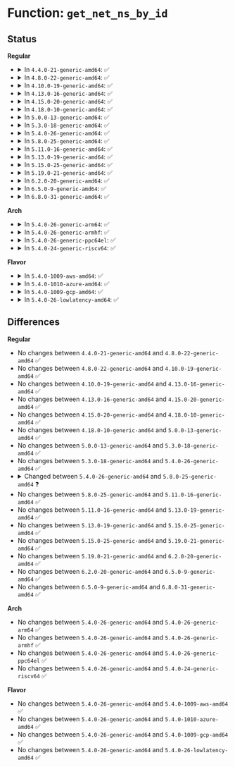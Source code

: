 # Function: <code>get_net_ns_by_id</code>

## Status
<b>Regular</b>
<ul>
<li>
<details>
<summary>In <code>4.4.0-21-generic-amd64</code>: ✅</summary>

```c
struct net * get_net_ns_by_id(struct net * net, int id)
```

```json
{
  "name": "get_net_ns_by_id",
  "collision_type": "Unique Global",
  "inline_type": "No",
  "funcs": [
    {
      "addr": 18446744071586253648,
      "name": "get_net_ns_by_id",
      "external": true,
      "loc": "net/core/net_namespace.c:250",
      "file": "net/core/net_namespace.c",
      "inline": "seen, unknown",
      "caller_inline": [],
      "caller_func": [
        "net/core/rtnetlink.c:rtnl_newlink"
      ]
    }
  ],
  "symbols": [
    {
      "addr": 18446744071586253648,
      "name": "get_net_ns_by_id",
      "section": ".text",
      "bind": "STB_GLOBAL",
      "size": 121
    }
  ]
}
```
</details>
</li>
<li>
<details>
<summary>In <code>4.8.0-22-generic-amd64</code>: ✅</summary>

```c
struct net * get_net_ns_by_id(struct net * net, int id)
```

```json
{
  "name": "get_net_ns_by_id",
  "collision_type": "Unique Global",
  "inline_type": "No",
  "funcs": [
    {
      "addr": 18446744071586677888,
      "name": "get_net_ns_by_id",
      "external": true,
      "loc": "net/core/net_namespace.c:250",
      "file": "net/core/net_namespace.c",
      "inline": "seen, unknown",
      "caller_inline": [],
      "caller_func": [
        "net/core/rtnetlink.c:rtnl_newlink"
      ]
    }
  ],
  "symbols": [
    {
      "addr": 18446744071586677888,
      "name": "get_net_ns_by_id",
      "section": ".text",
      "bind": "STB_GLOBAL",
      "size": 121
    }
  ]
}
```
</details>
</li>
<li>
<details>
<summary>In <code>4.10.0-19-generic-amd64</code>: ✅</summary>

```c
struct net * get_net_ns_by_id(struct net * net, int id)
```

```json
{
  "name": "get_net_ns_by_id",
  "collision_type": "Unique Global",
  "inline_type": "No",
  "funcs": [
    {
      "addr": 18446744071586862256,
      "name": "get_net_ns_by_id",
      "external": true,
      "loc": "net/core/net_namespace.c:255",
      "file": "net/core/net_namespace.c",
      "inline": "seen, unknown",
      "caller_inline": [],
      "caller_func": [
        "net/core/rtnetlink.c:rtnl_newlink"
      ]
    }
  ],
  "symbols": [
    {
      "addr": 18446744071586862256,
      "name": "get_net_ns_by_id",
      "section": ".text",
      "bind": "STB_GLOBAL",
      "size": 112
    }
  ]
}
```
</details>
</li>
<li>
<details>
<summary>In <code>4.13.0-16-generic-amd64</code>: ✅</summary>

```c
struct net * get_net_ns_by_id(struct net * net, int id)
```

```json
{
  "name": "get_net_ns_by_id",
  "collision_type": "Unique Global",
  "inline_type": "No",
  "funcs": [
    {
      "addr": 18446744071586985760,
      "name": "get_net_ns_by_id",
      "external": true,
      "loc": "net/core/net_namespace.c:258",
      "file": "net/core/net_namespace.c",
      "inline": "seen, unknown",
      "caller_inline": [],
      "caller_func": [
        "net/core/rtnetlink.c:rtnl_newlink"
      ]
    }
  ],
  "symbols": [
    {
      "addr": 18446744071586985760,
      "name": "get_net_ns_by_id",
      "section": ".text",
      "bind": "STB_GLOBAL",
      "size": 90
    }
  ]
}
```
</details>
</li>
<li>
<details>
<summary>In <code>4.15.0-20-generic-amd64</code>: ✅</summary>

```c
struct net * get_net_ns_by_id(struct net * net, int id)
```

```json
{
  "name": "get_net_ns_by_id",
  "collision_type": "Unique Global",
  "inline_type": "No",
  "funcs": [
    {
      "addr": 18446744071587484096,
      "name": "get_net_ns_by_id",
      "external": true,
      "loc": "net/core/net_namespace.c:259",
      "file": "net/core/net_namespace.c",
      "inline": "seen, unknown",
      "caller_inline": [],
      "caller_func": [
        "net/core/rtnetlink.c:rtnl_newlink",
        "net/core/rtnetlink.c:get_target_net"
      ]
    }
  ],
  "symbols": [
    {
      "addr": 18446744071587484096,
      "name": "get_net_ns_by_id",
      "section": ".text",
      "bind": "STB_GLOBAL",
      "size": 126
    }
  ]
}
```
</details>
</li>
<li>
<details>
<summary>In <code>4.18.0-10-generic-amd64</code>: ✅</summary>

```c
struct net * get_net_ns_by_id(struct net * net, int id)
```

```json
{
  "name": "get_net_ns_by_id",
  "collision_type": "Unique Global",
  "inline_type": "No",
  "funcs": [
    {
      "addr": 18446744071587789424,
      "name": "get_net_ns_by_id",
      "external": true,
      "loc": "net/core/net_namespace.c:279",
      "file": "net/core/net_namespace.c",
      "inline": "seen, unknown",
      "caller_inline": [],
      "caller_func": [
        "net/core/rtnetlink.c:rtnl_newlink",
        "net/core/rtnetlink.c:get_target_net"
      ]
    }
  ],
  "symbols": [
    {
      "addr": 18446744071587789424,
      "name": "get_net_ns_by_id",
      "section": ".text",
      "bind": "STB_GLOBAL",
      "size": 125
    }
  ]
}
```
</details>
</li>
<li>
<details>
<summary>In <code>5.0.0-13-generic-amd64</code>: ✅</summary>

```c
struct net * get_net_ns_by_id(struct net * net, int id)
```

```json
{
  "name": "get_net_ns_by_id",
  "collision_type": "Unique Global",
  "inline_type": "No",
  "funcs": [
    {
      "addr": 18446744071587922656,
      "name": "get_net_ns_by_id",
      "external": true,
      "loc": "net/core/net_namespace.c:279",
      "file": "net/core/net_namespace.c",
      "inline": "seen, unknown",
      "caller_inline": [],
      "caller_func": [
        "net/core/net_namespace.c:rtnl_net_getid",
        "net/core/rtnetlink.c:__rtnl_newlink",
        "net/core/rtnetlink.c:rtnl_get_net_ns_capable",
        "net/core/filter.c:__bpf_sk_lookup"
      ]
    }
  ],
  "symbols": [
    {
      "addr": 18446744071587922656,
      "name": "get_net_ns_by_id",
      "section": ".text",
      "bind": "STB_GLOBAL",
      "size": 125
    }
  ]
}
```
</details>
</li>
<li>
<details>
<summary>In <code>5.3.0-18-generic-amd64</code>: ✅</summary>

```c
struct net * get_net_ns_by_id(struct net * net, int id)
```

```json
{
  "name": "get_net_ns_by_id",
  "collision_type": "Unique Global",
  "inline_type": "No",
  "funcs": [
    {
      "addr": 18446744071588231264,
      "name": "get_net_ns_by_id",
      "external": true,
      "loc": "net/core/net_namespace.c:298",
      "file": "net/core/net_namespace.c",
      "inline": "seen, unknown",
      "caller_inline": [],
      "caller_func": [
        "net/core/net_namespace.c:rtnl_net_getid",
        "net/core/rtnetlink.c:__rtnl_newlink",
        "net/core/rtnetlink.c:rtnl_get_net_ns_capable",
        "net/core/filter.c:__bpf_skc_lookup"
      ]
    }
  ],
  "symbols": [
    {
      "addr": 18446744071588231264,
      "name": "get_net_ns_by_id",
      "section": ".text",
      "bind": "STB_GLOBAL",
      "size": 91
    }
  ]
}
```
</details>
</li>
<li>
<details>
<summary>In <code>5.4.0-26-generic-amd64</code>: ✅</summary>

```c
struct net * get_net_ns_by_id(struct net * net, int id)
```

```json
{
  "name": "get_net_ns_by_id",
  "collision_type": "Unique Global",
  "inline_type": "No",
  "funcs": [
    {
      "addr": 18446744071588435984,
      "name": "get_net_ns_by_id",
      "external": true,
      "loc": "net/core/net_namespace.c:299",
      "file": "net/core/net_namespace.c",
      "inline": "seen, unknown",
      "caller_inline": [],
      "caller_func": [
        "net/core/net_namespace.c:rtnl_net_getid",
        "net/core/rtnetlink.c:__rtnl_newlink",
        "net/core/rtnetlink.c:rtnl_get_net_ns_capable",
        "net/core/filter.c:__bpf_skc_lookup"
      ]
    }
  ],
  "symbols": [
    {
      "addr": 18446744071588435984,
      "name": "get_net_ns_by_id",
      "section": ".text",
      "bind": "STB_GLOBAL",
      "size": 91
    }
  ]
}
```
</details>
</li>
<li>
<details>
<summary>In <code>5.8.0-25-generic-amd64</code>: ✅</summary>

```c
struct net * get_net_ns_by_id(const struct net * net, int id)
```

```json
{
  "name": "get_net_ns_by_id",
  "collision_type": "Unique Global",
  "inline_type": "No",
  "funcs": [
    {
      "addr": 18446744071589304720,
      "name": "get_net_ns_by_id",
      "external": true,
      "loc": "net/core/net_namespace.c:305",
      "file": "net/core/net_namespace.c",
      "inline": "seen, unknown",
      "caller_inline": [],
      "caller_func": [
        "net/core/net_namespace.c:rtnl_net_getid",
        "net/core/rtnetlink.c:__rtnl_newlink",
        "net/core/rtnetlink.c:rtnl_get_net_ns_capable",
        "net/core/filter.c:__bpf_skc_lookup",
        "net/core/devlink.c:devlink_netns_get"
      ]
    }
  ],
  "symbols": [
    {
      "addr": 18446744071589304720,
      "name": "get_net_ns_by_id",
      "section": ".text",
      "bind": "STB_GLOBAL",
      "size": 95
    }
  ]
}
```
</details>
</li>
<li>
<details>
<summary>In <code>5.11.0-16-generic-amd64</code>: ✅</summary>

```c
struct net * get_net_ns_by_id(const struct net * net, int id)
```

```json
{
  "name": "get_net_ns_by_id",
  "collision_type": "Unique Global",
  "inline_type": "No",
  "funcs": [
    {
      "addr": 18446744071589303504,
      "name": "get_net_ns_by_id",
      "external": true,
      "loc": "net/core/net_namespace.c:306",
      "file": "net/core/net_namespace.c",
      "inline": "seen, unknown",
      "caller_inline": [],
      "caller_func": [
        "net/core/net_namespace.c:rtnl_net_getid",
        "net/core/rtnetlink.c:__rtnl_newlink",
        "net/core/rtnetlink.c:rtnl_get_net_ns_capable",
        "net/core/filter.c:__bpf_skc_lookup",
        "net/core/devlink.c:devlink_netns_get"
      ]
    }
  ],
  "symbols": [
    {
      "addr": 18446744071589303504,
      "name": "get_net_ns_by_id",
      "section": ".text",
      "bind": "STB_GLOBAL",
      "size": 106
    }
  ]
}
```
</details>
</li>
<li>
<details>
<summary>In <code>5.13.0-19-generic-amd64</code>: ✅</summary>

```c
struct net * get_net_ns_by_id(const struct net * net, int id)
```

```json
{
  "name": "get_net_ns_by_id",
  "collision_type": "Unique Global",
  "inline_type": "No",
  "funcs": [
    {
      "addr": 18446744071589197360,
      "name": "get_net_ns_by_id",
      "external": true,
      "loc": "net/core/net_namespace.c:294",
      "file": "net/core/net_namespace.c",
      "inline": "seen, unknown",
      "caller_inline": [],
      "caller_func": [
        "net/core/net_namespace.c:rtnl_net_getid",
        "net/core/rtnetlink.c:__rtnl_newlink",
        "net/core/rtnetlink.c:rtnl_get_net_ns_capable",
        "net/core/filter.c:__bpf_skc_lookup",
        "net/core/devlink.c:devlink_nl_cmd_reload"
      ]
    }
  ],
  "symbols": [
    {
      "addr": 18446744071589197360,
      "name": "get_net_ns_by_id",
      "section": ".text",
      "bind": "STB_GLOBAL",
      "size": 102
    }
  ]
}
```
</details>
</li>
<li>
<details>
<summary>In <code>5.15.0-25-generic-amd64</code>: ✅</summary>

```c
struct net * get_net_ns_by_id(const struct net * net, int id)
```

```json
{
  "name": "get_net_ns_by_id",
  "collision_type": "Unique Global",
  "inline_type": "No",
  "funcs": [
    {
      "addr": 18446744071589919248,
      "name": "get_net_ns_by_id",
      "external": true,
      "loc": "net/core/net_namespace.c:289",
      "file": "net/core/net_namespace.c",
      "inline": "seen, unknown",
      "caller_inline": [],
      "caller_func": [
        "net/core/net_namespace.c:rtnl_net_getid",
        "net/core/rtnetlink.c:__rtnl_newlink",
        "net/core/rtnetlink.c:rtnl_get_net_ns_capable",
        "net/core/filter.c:__bpf_skc_lookup",
        "net/core/devlink.c:devlink_nl_cmd_reload"
      ]
    }
  ],
  "symbols": [
    {
      "addr": 18446744071589919248,
      "name": "get_net_ns_by_id",
      "section": ".text",
      "bind": "STB_GLOBAL",
      "size": 102
    }
  ]
}
```
</details>
</li>
<li>
<details>
<summary>In <code>5.19.0-21-generic-amd64</code>: ✅</summary>

```c
struct net * get_net_ns_by_id(const struct net * net, int id)
```

```json
{
  "name": "get_net_ns_by_id",
  "collision_type": "Unique Global",
  "inline_type": "No",
  "funcs": [
    {
      "addr": 18446744071591443712,
      "name": "get_net_ns_by_id",
      "external": true,
      "loc": "net/core/net_namespace.c:283",
      "file": "net/core/net_namespace.c",
      "inline": "seen, unknown",
      "caller_inline": [],
      "caller_func": [
        "net/core/net_namespace.c:rtnl_net_getid",
        "net/core/rtnetlink.c:rtnl_newlink_create",
        "net/core/rtnetlink.c:rtnl_get_net_ns_capable",
        "net/core/filter.c:__bpf_skc_lookup",
        "net/core/devlink.c:devlink_nl_cmd_reload"
      ]
    }
  ],
  "symbols": [
    {
      "addr": 18446744071591443712,
      "name": "get_net_ns_by_id",
      "section": ".text",
      "bind": "STB_GLOBAL",
      "size": 131
    }
  ]
}
```
</details>
</li>
<li>
<details>
<summary>In <code>6.2.0-20-generic-amd64</code>: ✅</summary>

```c
struct net * get_net_ns_by_id(const struct net * net, int id)
```

```json
{
  "name": "get_net_ns_by_id",
  "collision_type": "Unique Global",
  "inline_type": "No",
  "funcs": [
    {
      "addr": 18446744071593210832,
      "name": "get_net_ns_by_id",
      "external": true,
      "loc": "net/core/net_namespace.c:290",
      "file": "net/core/net_namespace.c",
      "inline": "seen, unknown",
      "caller_inline": [],
      "caller_func": [
        "net/core/net_namespace.c:rtnl_net_getid",
        "net/core/rtnetlink.c:rtnl_newlink_create",
        "net/core/rtnetlink.c:rtnl_get_net_ns_capable",
        "net/core/filter.c:__bpf_skc_lookup",
        "net/core/devlink.c:devlink_nl_cmd_reload"
      ]
    }
  ],
  "symbols": [
    {
      "addr": 18446744071593210832,
      "name": "get_net_ns_by_id",
      "section": ".text",
      "bind": "STB_GLOBAL",
      "size": 131
    }
  ]
}
```
</details>
</li>
<li>
<details>
<summary>In <code>6.5.0-9-generic-amd64</code>: ✅</summary>

```c
struct net * get_net_ns_by_id(const struct net * net, int id)
```

```json
{
  "name": "get_net_ns_by_id",
  "collision_type": "Unique Global",
  "inline_type": "No",
  "funcs": [
    {
      "addr": 18446744071593671312,
      "name": "get_net_ns_by_id",
      "external": true,
      "loc": "net/core/net_namespace.c:291",
      "file": "net/core/net_namespace.c",
      "inline": "seen, unknown",
      "caller_inline": [],
      "caller_func": [
        "net/core/net_namespace.c:rtnl_net_getid",
        "net/core/rtnetlink.c:rtnl_newlink_create",
        "net/core/rtnetlink.c:rtnl_get_net_ns_capable",
        "net/core/filter.c:__bpf_skc_lookup",
        "net/devlink/dev.c:devlink_nl_cmd_reload"
      ]
    }
  ],
  "symbols": [
    {
      "addr": 18446744071593671312,
      "name": "get_net_ns_by_id",
      "section": ".text",
      "bind": "STB_GLOBAL",
      "size": 127
    }
  ]
}
```
</details>
</li>
<li>
<details>
<summary>In <code>6.8.0-31-generic-amd64</code>: ✅</summary>

```c
struct net * get_net_ns_by_id(const struct net * net, int id)
```

```json
{
  "name": "get_net_ns_by_id",
  "collision_type": "Unique Global",
  "inline_type": "No",
  "funcs": [
    {
      "addr": 18446744071594449392,
      "name": "get_net_ns_by_id",
      "external": true,
      "loc": "net/core/net_namespace.c:291",
      "file": "net/core/net_namespace.c",
      "inline": "seen, unknown",
      "caller_inline": [],
      "caller_func": [
        "net/core/net_namespace.c:rtnl_net_getid",
        "net/core/rtnetlink.c:rtnl_newlink_create",
        "net/core/rtnetlink.c:rtnl_get_net_ns_capable",
        "net/core/filter.c:__bpf_skc_lookup",
        "net/xfrm/xfrm_state_bpf.c:bpf_xdp_get_xfrm_state",
        "net/devlink/dev.c:devlink_nl_reload_doit"
      ]
    }
  ],
  "symbols": [
    {
      "addr": 18446744071594449392,
      "name": "get_net_ns_by_id",
      "section": ".text",
      "bind": "STB_GLOBAL",
      "size": 127
    }
  ]
}
```
</details>
</li>
</ul>
<b>Arch</b>
<ul>
<li>
<details>
<summary>In <code>5.4.0-26-generic-arm64</code>: ✅</summary>

```c
struct net * get_net_ns_by_id(struct net * net, int id)
```

```json
{
  "name": "get_net_ns_by_id",
  "collision_type": "Unique Global",
  "inline_type": "No",
  "funcs": [
    {
      "addr": 18446603336501959568,
      "name": "get_net_ns_by_id",
      "external": true,
      "loc": "net/core/net_namespace.c:299",
      "file": "net/core/net_namespace.c",
      "inline": "seen, unknown",
      "caller_inline": [],
      "caller_func": [
        "net/core/net_namespace.c:rtnl_net_getid",
        "net/core/rtnetlink.c:__rtnl_newlink",
        "net/core/rtnetlink.c:rtnl_get_net_ns_capable",
        "net/core/filter.c:__bpf_skc_lookup"
      ]
    }
  ],
  "symbols": [
    {
      "addr": 18446603336501959568,
      "name": "get_net_ns_by_id",
      "section": ".text",
      "bind": "STB_GLOBAL",
      "size": 112
    }
  ]
}
```
</details>
</li>
<li>
<details>
<summary>In <code>5.4.0-26-generic-armhf</code>: ✅</summary>

```c
struct net * get_net_ns_by_id(struct net * net, int id)
```

```json
{
  "name": "get_net_ns_by_id",
  "collision_type": "Unique Global",
  "inline_type": "No",
  "funcs": [
    {
      "addr": 3234713744,
      "name": "get_net_ns_by_id",
      "external": true,
      "loc": "net/core/net_namespace.c:299",
      "file": "net/core/net_namespace.c",
      "inline": "seen, unknown",
      "caller_inline": [],
      "caller_func": [
        "net/core/net_namespace.c:rtnl_net_getid",
        "net/core/rtnetlink.c:__rtnl_newlink",
        "net/core/rtnetlink.c:rtnl_get_net_ns_capable",
        "net/core/filter.c:__bpf_skc_lookup"
      ]
    }
  ],
  "symbols": [
    {
      "addr": 3234713744,
      "name": "get_net_ns_by_id",
      "section": ".text",
      "bind": "STB_GLOBAL",
      "size": 80
    }
  ]
}
```
</details>
</li>
<li>
<details>
<summary>In <code>5.4.0-26-generic-ppc64el</code>: ✅</summary>

```c
struct net * get_net_ns_by_id(struct net * net, int id)
```

```json
{
  "name": "get_net_ns_by_id",
  "collision_type": "Unique Global",
  "inline_type": "No",
  "funcs": [
    {
      "addr": 13835058055295382272,
      "name": "get_net_ns_by_id",
      "external": true,
      "loc": "net/core/net_namespace.c:299",
      "file": "net/core/net_namespace.c",
      "inline": "seen, unknown",
      "caller_inline": [],
      "caller_func": [
        "net/core/net_namespace.c:rtnl_net_getid",
        "net/core/rtnetlink.c:__rtnl_newlink",
        "net/core/rtnetlink.c:rtnl_get_net_ns_capable",
        "net/core/filter.c:__bpf_skc_lookup"
      ]
    }
  ],
  "symbols": [
    {
      "addr": 13835058055295382272,
      "name": "get_net_ns_by_id",
      "section": ".text",
      "bind": "STB_GLOBAL",
      "size": 168
    }
  ]
}
```
</details>
</li>
<li>
<details>
<summary>In <code>5.4.0-24-generic-riscv64</code>: ✅</summary>

```c
struct net * get_net_ns_by_id(struct net * net, int id)
```

```json
{
  "name": "get_net_ns_by_id",
  "collision_type": "Unique Global",
  "inline_type": "No",
  "funcs": [
    {
      "addr": 18446743936278260806,
      "name": "get_net_ns_by_id",
      "external": true,
      "loc": "net/core/net_namespace.c:299",
      "file": "net/core/net_namespace.c",
      "inline": "seen, unknown",
      "caller_inline": [],
      "caller_func": [
        "net/core/net_namespace.c:rtnl_net_getid",
        "net/core/rtnetlink.c:__rtnl_newlink",
        "net/core/rtnetlink.c:rtnl_get_net_ns_capable",
        "net/core/filter.c:__bpf_skc_lookup"
      ]
    }
  ],
  "symbols": [
    {
      "addr": 18446743936278260806,
      "name": "get_net_ns_by_id",
      "section": ".text",
      "bind": "STB_GLOBAL",
      "size": 98
    }
  ]
}
```
</details>
</li>
</ul>
<b>Flavor</b>
<ul>
<li>
<details>
<summary>In <code>5.4.0-1009-aws-amd64</code>: ✅</summary>

```c
struct net * get_net_ns_by_id(struct net * net, int id)
```

```json
{
  "name": "get_net_ns_by_id",
  "collision_type": "Unique Global",
  "inline_type": "No",
  "funcs": [
    {
      "addr": 18446744071588042768,
      "name": "get_net_ns_by_id",
      "external": true,
      "loc": "net/core/net_namespace.c:299",
      "file": "net/core/net_namespace.c",
      "inline": "seen, unknown",
      "caller_inline": [],
      "caller_func": [
        "net/core/net_namespace.c:rtnl_net_getid",
        "net/core/rtnetlink.c:__rtnl_newlink",
        "net/core/rtnetlink.c:rtnl_get_net_ns_capable",
        "net/core/filter.c:__bpf_skc_lookup"
      ]
    }
  ],
  "symbols": [
    {
      "addr": 18446744071588042768,
      "name": "get_net_ns_by_id",
      "section": ".text",
      "bind": "STB_GLOBAL",
      "size": 91
    }
  ]
}
```
</details>
</li>
<li>
<details>
<summary>In <code>5.4.0-1010-azure-amd64</code>: ✅</summary>

```c
struct net * get_net_ns_by_id(struct net * net, int id)
```

```json
{
  "name": "get_net_ns_by_id",
  "collision_type": "Unique Global",
  "inline_type": "No",
  "funcs": [
    {
      "addr": 18446744071587755856,
      "name": "get_net_ns_by_id",
      "external": true,
      "loc": "net/core/net_namespace.c:299",
      "file": "net/core/net_namespace.c",
      "inline": "seen, unknown",
      "caller_inline": [],
      "caller_func": [
        "net/core/net_namespace.c:rtnl_net_getid",
        "net/core/rtnetlink.c:__rtnl_newlink",
        "net/core/rtnetlink.c:rtnl_get_net_ns_capable",
        "net/core/filter.c:__bpf_skc_lookup"
      ]
    }
  ],
  "symbols": [
    {
      "addr": 18446744071587755856,
      "name": "get_net_ns_by_id",
      "section": ".text",
      "bind": "STB_GLOBAL",
      "size": 91
    }
  ]
}
```
</details>
</li>
<li>
<details>
<summary>In <code>5.4.0-1009-gcp-amd64</code>: ✅</summary>

```c
struct net * get_net_ns_by_id(struct net * net, int id)
```

```json
{
  "name": "get_net_ns_by_id",
  "collision_type": "Unique Global",
  "inline_type": "No",
  "funcs": [
    {
      "addr": 18446744071588374544,
      "name": "get_net_ns_by_id",
      "external": true,
      "loc": "net/core/net_namespace.c:299",
      "file": "net/core/net_namespace.c",
      "inline": "seen, unknown",
      "caller_inline": [],
      "caller_func": [
        "net/core/net_namespace.c:rtnl_net_getid",
        "net/core/rtnetlink.c:__rtnl_newlink",
        "net/core/rtnetlink.c:rtnl_get_net_ns_capable",
        "net/core/filter.c:__bpf_skc_lookup"
      ]
    }
  ],
  "symbols": [
    {
      "addr": 18446744071588374544,
      "name": "get_net_ns_by_id",
      "section": ".text",
      "bind": "STB_GLOBAL",
      "size": 91
    }
  ]
}
```
</details>
</li>
<li>
<details>
<summary>In <code>5.4.0-26-lowlatency-amd64</code>: ✅</summary>

```c
struct net * get_net_ns_by_id(struct net * net, int id)
```

```json
{
  "name": "get_net_ns_by_id",
  "collision_type": "Unique Global",
  "inline_type": "No",
  "funcs": [
    {
      "addr": 18446744071588510224,
      "name": "get_net_ns_by_id",
      "external": true,
      "loc": "net/core/net_namespace.c:299",
      "file": "net/core/net_namespace.c",
      "inline": "seen, unknown",
      "caller_inline": [],
      "caller_func": [
        "net/core/net_namespace.c:rtnl_net_getid",
        "net/core/rtnetlink.c:__rtnl_newlink",
        "net/core/rtnetlink.c:rtnl_get_net_ns_capable",
        "net/core/filter.c:__bpf_skc_lookup"
      ]
    }
  ],
  "symbols": [
    {
      "addr": 18446744071588510224,
      "name": "get_net_ns_by_id",
      "section": ".text",
      "bind": "STB_GLOBAL",
      "size": 111
    }
  ]
}
```
</details>
</li>
</ul>

## Differences
<b>Regular</b>
<ul>
<li>
No changes between <code>4.4.0-21-generic-amd64</code> and <code>4.8.0-22-generic-amd64</code> ✅
</li>
<li>
No changes between <code>4.8.0-22-generic-amd64</code> and <code>4.10.0-19-generic-amd64</code> ✅
</li>
<li>
No changes between <code>4.10.0-19-generic-amd64</code> and <code>4.13.0-16-generic-amd64</code> ✅
</li>
<li>
No changes between <code>4.13.0-16-generic-amd64</code> and <code>4.15.0-20-generic-amd64</code> ✅
</li>
<li>
No changes between <code>4.15.0-20-generic-amd64</code> and <code>4.18.0-10-generic-amd64</code> ✅
</li>
<li>
No changes between <code>4.18.0-10-generic-amd64</code> and <code>5.0.0-13-generic-amd64</code> ✅
</li>
<li>
No changes between <code>5.0.0-13-generic-amd64</code> and <code>5.3.0-18-generic-amd64</code> ✅
</li>
<li>
No changes between <code>5.3.0-18-generic-amd64</code> and <code>5.4.0-26-generic-amd64</code> ✅
</li>
<li>
<details>
<summary>Changed between <code>5.4.0-26-generic-amd64</code> and <code>5.8.0-25-generic-amd64</code> ❓</summary>
<ul>
<li>
<b>Param type changed. </b>
<code>struct net * net</code> ➡️ <code>const struct net * net</code>
</li>
</ul>
</details>
</li>
<li>
No changes between <code>5.8.0-25-generic-amd64</code> and <code>5.11.0-16-generic-amd64</code> ✅
</li>
<li>
No changes between <code>5.11.0-16-generic-amd64</code> and <code>5.13.0-19-generic-amd64</code> ✅
</li>
<li>
No changes between <code>5.13.0-19-generic-amd64</code> and <code>5.15.0-25-generic-amd64</code> ✅
</li>
<li>
No changes between <code>5.15.0-25-generic-amd64</code> and <code>5.19.0-21-generic-amd64</code> ✅
</li>
<li>
No changes between <code>5.19.0-21-generic-amd64</code> and <code>6.2.0-20-generic-amd64</code> ✅
</li>
<li>
No changes between <code>6.2.0-20-generic-amd64</code> and <code>6.5.0-9-generic-amd64</code> ✅
</li>
<li>
No changes between <code>6.5.0-9-generic-amd64</code> and <code>6.8.0-31-generic-amd64</code> ✅
</li>
</ul>
<b>Arch</b>
<ul>
<li>
No changes between <code>5.4.0-26-generic-amd64</code> and <code>5.4.0-26-generic-arm64</code> ✅
</li>
<li>
No changes between <code>5.4.0-26-generic-amd64</code> and <code>5.4.0-26-generic-armhf</code> ✅
</li>
<li>
No changes between <code>5.4.0-26-generic-amd64</code> and <code>5.4.0-26-generic-ppc64el</code> ✅
</li>
<li>
No changes between <code>5.4.0-26-generic-amd64</code> and <code>5.4.0-24-generic-riscv64</code> ✅
</li>
</ul>
<b>Flavor</b>
<ul>
<li>
No changes between <code>5.4.0-26-generic-amd64</code> and <code>5.4.0-1009-aws-amd64</code> ✅
</li>
<li>
No changes between <code>5.4.0-26-generic-amd64</code> and <code>5.4.0-1010-azure-amd64</code> ✅
</li>
<li>
No changes between <code>5.4.0-26-generic-amd64</code> and <code>5.4.0-1009-gcp-amd64</code> ✅
</li>
<li>
No changes between <code>5.4.0-26-generic-amd64</code> and <code>5.4.0-26-lowlatency-amd64</code> ✅
</li>
</ul>
